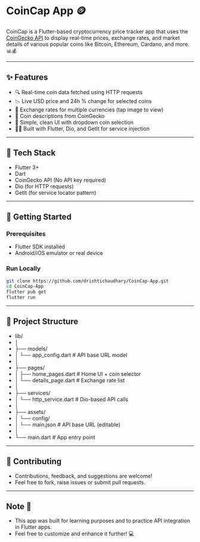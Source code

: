# CoinCap App 🪙

CoinCap is a Flutter-based cryptocurrency price tracker app that uses the [CoinGecko API](https://www.coingecko.com/en/api) to display real-time prices, exchange rates, and market details of various popular coins like Bitcoin, Ethereum, Cardano, and more. 📊💰

---

## ✨ Features

- 🔍 Real-time coin data fetched using HTTP requests
- 📉 Live USD price and 24h % change for selected coins
- 💱 Exchange rates for multiple currencies (tap image to view)
- 📖 Coin descriptions from CoinGecko
- 🌙 Simple, clean UI with dropdown coin selection
- 🧑‍💻 Built with Flutter, Dio, and GetIt for service injection

---

## 🔧 Tech Stack

- Flutter 3+
- Dart
- CoinGecko API (No API key required)
- Dio (for HTTP requests)
- GetIt (for service locator pattern)

---

## 🚀 Getting Started

### Prerequisites

- Flutter SDK installed
- Android/iOS emulator or real device

### Run Locally

```bash
git clone https://github.com/drishtichaudhary/CoinCap-App.git
cd CoinCap-App
flutter pub get
flutter run
```

---

## 📁 Project Structure
- lib/
- │
- ├── models/
- │   └── app_config.dart       # API base URL model
- │
- ├── pages/
- │   ├── home_pages.dart       # Home UI + coin selector
- │   └── details_page.dart     # Exchange rate list
- │
- ├── services/
- │   └── http_service.dart     # Dio-based API calls
- │
- ├── assets/
- │   └── config/
- │       └── main.json         # API base URL (editable)
- │
- └── main.dart                 # App entry point

---

## 🤝 Contributing
- Contributions, feedback, and suggestions are welcome!
- Feel free to fork, raise issues or submit pull requests.

--- 
## Note 📝
- This app was built for learning purposes and to practice API integration in Flutter apps.
- Feel free to customize and enhance it further! 💻

